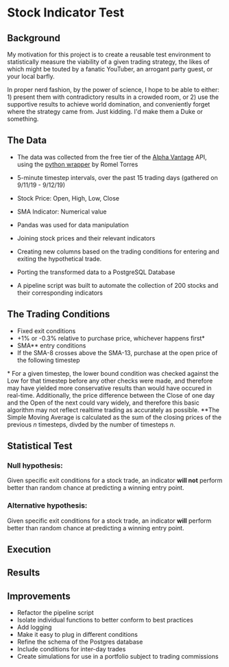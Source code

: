 # Stock Indicator Test

## Background
My motivation for this project is to create a reusable test environment to statistically measure the viability of a given trading strategy, the likes of which might be touted by a fanatic YouTuber, an arrogant party guest, or your local barfly. 

In proper nerd fashion, by the power of science, I hope to be able to either: 1) present them with contradictory results in a crowded room, or 2) use the supportive results to achieve world domination, and conveniently forget where the strategy came from. Just kidding. I'd make them a Duke or something.

## The Data
* The data was collected from the free tier of the [Alpha Vantage](https://www.alphavantage.co/) API, using the [python wrapper](https://github.com/RomelTorres/alpha_vantage) by Romel Torres 
 * 5-minute timestep intervals, over the past 15 trading days (gathered on 9/11/19 - 9/12/19)
 * Stock Price: Open, High, Low, Close
 * SMA Indicator: Numerical value
* Pandas was used for data manipulation
 * Joining stock prices and their relevant indicators
 * Creating new columns based on the trading conditions for entering and exiting the hypothetical trade.
 * Porting the transformed data to a PostgreSQL Database

* A pipeline script was built to automate the collection of 200 stocks and their corresponding indicators

## The Trading Conditions
* Fixed exit conditions
 *  +1% or -0.3% relative to purchase price, whichever happens first*
* SMA** entry conditions
 * If the SMA-8 crosses above the SMA-13, purchase at the open price of the following timestep

\* For a given timestep, the lower bound condition was checked against the Low for that timestep before any other checks were made, and therefore may have yielded more conservative results than would have occured in real-time. Additionally, the price difference between the Close of one day and the Open of the next could vary widely, and therefore this basic algorithm may not reflect realtime trading as accurately as possible.
\*\*The Simple Moving Average is calculated as the sum of the closing prices of the previous *n* timesteps, divded by the number of timesteps *n*. 
 
## Statistical Test
### Null hypothesis:
Given specific exit conditions for a stock trade, an indicator **will not** perform better than random chance at predicting a winning entry point. 

### Alternative hypothesis:
Given specific exit conditions for a stock trade, an indicator **will** perform better than random chance at predicting a winning entry point. 

## Execution


## Results

## Improvements
* Refactor the pipeline script
 * Isolate individual functions to better conform to best practices
 * Add logging
 * Make it easy to plug in different conditions
* Refine the schema of the Postgres database
* Include conditions for inter-day trades
* Create simulations for use in a portfolio subject to trading commissions
